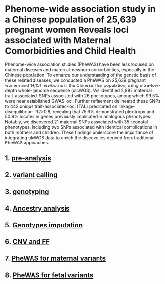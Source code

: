 # Phenome-wide association study in a Chinese population of 25,639 pregnant women Reveals loci associated with Maternal Comorbidities and Child Health

Phenome-wide association studies (PheWAS) have been less focused on maternal diseases and maternal-newborn comorbidities, especially in the Chinese population. To enhance our understanding of the genetic basis of these related diseases, we conducted a PheWAS on 25,639 pregnant women and 14,151 newborns in the Chinese Han population, using ultra-low-depth whole-genome sequence (ulcWGS). We identified 2,883 maternal trait-associated-SNPs associated with 26 phenotypes, among which 99.5% were near established GWAS loci. Further refinement delineated these SNPs to 442 unique trait-associated-loci (TAL) predicated on linkage-disequilibrium-R2>0.8, revealing that 75.6% demonstrated pleiotropy and 50.9% located in genes previously implicated in analogous phenotypes. Notably, we discovered 21 maternal SNPs associated with 35 neonatal phenotypes, including two SNPs associated with identical complications in both mothers and children. These findings underscore the importance of integrating ulcWGS data to enrich the discoveries derived from traditional PheWAS approaches.


## 1. [pre-analysis](workflows/01_preAnalysis.md)

## 2. [variant calling](workflows/02_variantCalling.md)

## 3. [genotyping](workflows/03_genotyping.md)

## 4. [Ancestry analysis](workflows/04_ancestryAnalysis.md)

## 5. [Genotypes imputation](workflows/05_Imputation.md)

## 6. [CNV and FF](workflows/06_CNV_FF.md)

## 7. [PheWAS for maternal variants](workflows/07_PheWAS.md)

## 8. [PheWAS for fetal variants](workflows/08_PheWAS_fetal.md)

